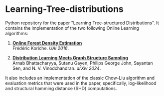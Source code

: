 # Learning-Tree-distributions
Python repository for the paper "Learning Tree-structured Distributions". It contains the implementation of the two following Online Learning algorithms: 


1. **[Online Forest Density Estimation](https://www.auai.org/uai2016/proceedings/papers/116.pdf)**  
   Frédéric Koriche. *UAI 2016*.

2. **[Distribution Learning Meets Graph Structure Sampling](https://arxiv.org/abs/2405.07914)**  
   Arnab Bhattacharyya, Sutanu Gayen, Philips George John, Sayantan Sen, and N. V. Vinodchandran. *arXiv 2024*.

It also includes an implementation of the classic Chow-Liu algorithm and evaluation metrics that were used in the paper, specifically, log-likelihood and structural hamming distance (SHD) computations. 
